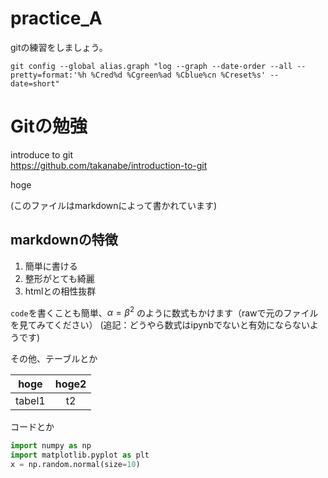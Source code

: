 # practice_A

gitの練習をしましょう。

```
git config --global alias.graph "log --graph --date-order --all --pretty=format:'%h %Cred%d %Cgreen%ad %Cblue%cn %Creset%s' --date=short"
```

# Gitの勉強

introduce to git<br>
<https://github.com/takanabe/introduction-to-git>

hoge

(このファイルはmarkdownによって書かれています)

## markdownの特徴

1. 簡単に書ける
2. 整形がとても綺麗
3. htmlとの相性抜群

`code`を書くことも簡単、$\alpha=\beta^2$ のように数式もかけます（rawで元のファイルを見てみてください） (追記：どうやら数式はipynbでないと有効にならないようです)

その他、テーブルとか

 hoge  | hoge2
:----: | :---:
tabel1 |  t2

コードとか

```python
import numpy as np
import matplotlib.pyplot as plt
x = np.random.normal(size=10)
```
